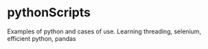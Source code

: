 # pythonScripts
Examples of python and cases of use. Learning threading, selenium, efficient python, pandas
